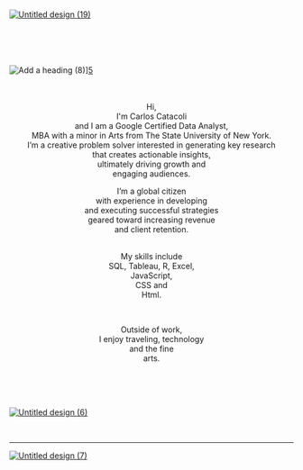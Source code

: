 ### 
[![Untitled design (19)](https://user-images.githubusercontent.com/65633642/171090407-c86d68f9-1b3d-4bd7-9984-befe3db238a5.png)][6]

 <br/><br/><br/><br/>
![Add a heading (8)](https://user-images.githubusercontent.com/65633642/177464045-8901f2d9-c0ef-4e50-9ff9-05873d9baa13.png)][5]
 <br/>
  <br/>
   <br/>
<p align="center"> Hi, <br/>
  I'm Carlos Catacoli  <br/>
  and I am a Google Certified Data Analyst, <br/>
  MBA with a minor in Arts from The State University of New York.  <br/>
  I’m a creative problem solver 
  interested in generating key research <br/>
 that creates actionable insights, <br/>
  ultimately driving growth and <br/>
 engaging audiences. </p>

<p align="center">I’m a global citizen <br/>
 with experience in developing <br/>
 and executing successful strategies <br/>
  geared toward increasing revenue <br/> and client retention.<br/><br/>
 </p>
<p align="center">My skills include <br/>
 SQL, Tableau, R, Excel,<br/>
 JavaScript, <br/>
 CSS and <br/>
 Html. </p>
<br/>
<p align="center">Outside of work, <br/>
 I enjoy traveling,  technology<br/> and the fine <br/>
 arts. </p>  <br/><br/>
 
 
 



</br>

[![Untitled design (6)](https://user-images.githubusercontent.com/65633642/171059391-b7b9c6b4-7fdd-4adf-b4b4-b145b1f0a347.png)][4]

</br>

[4]: https://datagig.github.io/
[5]: https://datagig.github.io/
[6]: https://datagig.github.io/
_____________________________________________________________________________

 
[![Untitled design (7)](https://user-images.githubusercontent.com/65633642/171066363-1cd300c2-5f53-415a-85a3-d5ea1cf14f78.png)][2]




[2]: https://www.linkedin.com/in/carlosantoniocatacoli/



<br/>
<!--
**datagig/datagig** is a ✨ _special_ ✨ repository because its `README.md` (this file) appears on your GitHub profile.

Here are some ideas to get you started:

- 🔭 I’m currently working on ...
- 🌱 I’m currently learning ...
- 👯 I’m looking to collaborate on ...
- 🤔 I’m looking for help with ...
- 💬 Ask me about ...
- 📫 How to reach me: ...
- 😄 Pronouns: ...
- ⚡ Fun fact: ...
-->
